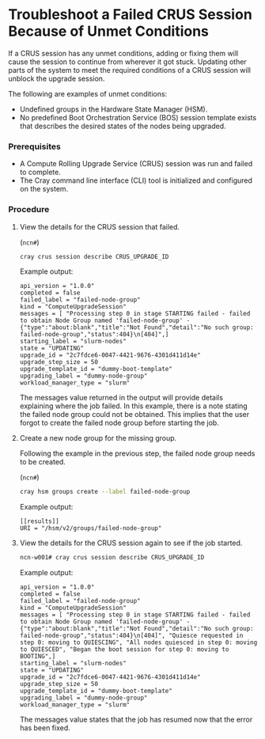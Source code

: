 # Troubleshoot a Failed CRUS Session Because of Unmet Conditions

If a CRUS session has any unmet conditions, adding or fixing them will cause the session to continue from wherever it got stuck. Updating other parts of the system to meet the required conditions of a CRUS session will unblock the upgrade session.

The following are examples of unmet conditions:

-   Undefined groups in the Hardware State Manager \(HSM\).
-   No predefined Boot Orchestration Service \(BOS\) session template exists that describes the desired states of the nodes being upgraded.

### Prerequisites

-   A Compute Rolling Upgrade Service \(CRUS\) session was run and failed to complete.
-   The Cray command line interface \(CLI\) tool is initialized and configured on the system.

### Procedure

1.  View the details for the CRUS session that failed.

    (`ncn#`)
    ```bash
    cray crus session describe CRUS_UPGRADE_ID
    ```

    Example output:

    ```
    api_version = "1.0.0"
    completed = false
    failed_label = "failed-node-group"
    kind = "ComputeUpgradeSession"
    messages = [ "Processing step 0 in stage STARTING failed - failed to obtain Node Group named 'failed-node-group' - {"type":"about:blank","title":"Not Found","detail":"No such group: failed-node-group","status":404}\n[404]",]
    starting_label = "slurm-nodes"
    state = "UPDATING"
    upgrade_id = "2c7fdce6-0047-4421-9676-4301d411d14e"
    upgrade_step_size = 50
    upgrade_template_id = "dummy-boot-template"
    upgrading_label = "dummy-node-group"
    workload_manager_type = "slurm"
    ```

    The messages value returned in the output will provide details explaining where the job failed. In this example, there is a note stating the failed node group could not be obtained. This implies that the user forgot to create the failed node group before starting the job.

2.  Create a new node group for the missing group.

    Following the example in the previous step, the failed node group needs to be created.

    (`ncn#`)
    ```bash
    cray hsm groups create --label failed-node-group
    ```

    Example output:

    ```
    [[results]]
    URI = "/hsm/v2/groups/failed-node-group"
    ```

3.  View the details for the CRUS session again to see if the job started.

    ```bash
    ncn-w001# cray crus session describe CRUS_UPGRADE_ID
    ```

    Example output:

    ```
    api_version = "1.0.0"
    completed = false
    failed_label = "failed-node-group"
    kind = "ComputeUpgradeSession"
    messages = [ "Processing step 0 in stage STARTING failed - failed to obtain Node Group named 'failed-node-group' - {"type":"about:blank","title":"Not Found","detail":"No such group: failed-node-group","status":404}\n[404]", "Quiesce requested in step 0: moving to QUIESCING", "All nodes quiesced in step 0: moving to QUIESCED", "Began the boot session for step 0: moving to BOOTING",]
    starting_label = "slurm-nodes"
    state = "UPDATING"
    upgrade_id = "2c7fdce6-0047-4421-9676-4301d411d14e"
    upgrade_step_size = 50
    upgrade_template_id = "dummy-boot-template"
    upgrading_label = "dummy-node-group"
    workload_manager_type = "slurm"
    ```

    The messages value states that the job has resumed now that the error has been fixed.

